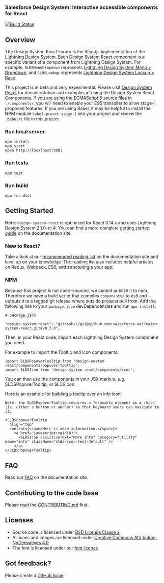 ### Salesforce Design System: Interactive accessible components for React

[![Build Status](https://travis-ci.com/salesforce-ux/design-system-react.svg?token=BMXxPFKR5GZuYsqAFsEf&branch=master)](https://travis-ci.com/salesforce-ux/design-system-react)

## Overview
The Design System React library is the Reactjs implementation of the [Lightning Design System](https://www.lightningdesignsystem.com/).
Each Design System React component is a specific variant of a component from Lightning Design System.
For example, `SLDSMenuDropdown` represents [Lightning Design System Menu > Dropdown](http://www.lightningdesignsystem.com/components/menus/#dropdown),
and `SLDSLookup` represents [Lightning Design System Lookup > Base](http://www.lightningdesignsystem.com/components/lookups/#base).


This project is in beta and very experimental. Please visit [Design System React](https://react.lightningdesignsystem.com/) for documentation and examples of using the Design System React Components. If you are using the ECMAScript 6 source files in `./components/`, you will need to enable your ES5 transpiler to allow stage-1 proposed features. If you are using Babel, it may be helpful to install the NPM module `babel-preset-stage-1` into your project and review the `.babelrc` file in this project.

### Run local server

```
npm install
npm start
open http://localhost:9001
```

### Run tests

```
npm test
```

### Run build

```
npm run dist
```

## Getting Started

Note: `design-system-react` is optimized for React 0.14.x and uses Lightning Design System 2.1.0-rc.4. You can find a more complete [getting started guide](https://react.lightningdesignsystem.com/getting-started) on the documentation site.

### New to React?

Take a look at our [recommended reading list](https://react.lightningdesignsystem.com/resources) on the documentation site and level up on your knowledge. The reading list also includes helpful articles on Redux, Webpack, ES6, and structuring a your app.

### NPM

Because this project is not open-sourced, we cannot publish it to npm. Therefore we have a build script that compiles `components/` to es5 and outputs it to a tagged git release where outside projects pull from. Add the following line to your `package.json` devDependencies and run `npm install`.

```
# package.json

"design-system-react": "git+ssh://git@github.com:salesforce-ux/design-system-react.git#v0.3.0",
```

Then, in your React code, import each Lightning Design System component you need.

For example to import the Tooltip and Icon components:

```
import SLDSPopoverTooltip from 'design-system-react/components/popover-tooltip';
import SLDSIcon from 'design-system-react/components/icon';
```

You can then use the components in your JSX markup, e.g. SLDSPopoverTooltip, or SLDSIcon.

Here is an example for building a tooltip over an info icon:

```
Note: the SLDSPopoverTooltip requires a focusable element as a child (ie. either a button or anchor) so that keyboard users can navigate to it.

<SLDSPopoverTooltip
  align="top"
  content={<span>Here is more information.</span>}>
    <a href="javascript:void(0)">
      <SLDSIcon assistiveText="More Info" category="utility" name="info" className="slds-icon-text-default" />
    </a>
</SLDSPopoverTooltip>
```

## FAQ
Read our [FAQ](https://react.lightningdesignsystem.com/faq) on the documentation site.

## Contributing to the code base

Please read the [CONTRIBUTING.md](CONTRIBUTING.md) first.

## Licenses

* Source code is licensed under [BSD License Clause 2](http://opensource.org/licenses/BSD-2-Clause)
* All icons and images are licensed under [Creative Commons Attribution-NoDerivatives 4.0](http://creativecommons.org/licenses/by-nd/4.0/)
* The font is licensed under our [font license](https://www.lightningdesignsystem.com/assets/licenses/License-for-font.txt)

## Got feedback?

Please create a [GitHub Issue](https://github.com/salesforce-ux/design-system-react/issues)
